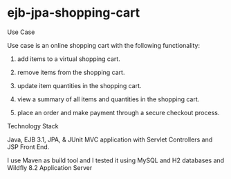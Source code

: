 # ejb-jpa-shopping-cart

Use Case

Use case is an online shopping cart with the following functionality:

1. add items to a virtual shopping cart.

2. remove items from the shopping cart.

3. update item quantities in the shopping cart.

4. view a summary of all items and quantities in the shopping cart.

5. place an order and make payment through a secure checkout process.

Technology Stack

Java, EJB 3.1, JPA, &amp; JUnit MVC application with Servlet Controllers and JSP Front End.

I use Maven as build tool and I tested it using MySQL and H2 databases and Wildfly 8.2 Application Server 
